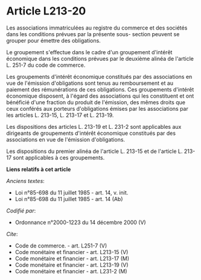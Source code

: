 # Article L213-20

Les associations immatriculées au registre du commerce et des sociétés dans les conditions prévues par la présente sous-
section peuvent se grouper pour émettre des obligations.

Le groupement s'effectue dans le cadre d'un groupement d'intérêt économique dans les conditions prévues par le deuxième
alinéa de l'article L. 251-7 du code de commerce.

Les groupements d'intérêt économique constitués par des associations en vue de l'émission d'obligations sont tenus au
remboursement et au paiement des rémunérations de ces obligations. Ces groupements d'intérêt économique disposent, à l'égard
des associations qui les constituent et ont bénéficié d'une fraction du produit de l'émission, des mêmes droits que ceux
conférés aux porteurs d'obligations émises par les associations par les articles L. 213-15, L. 213-17 et L. 213-19.

Les dispositions des articles L. 213-19 et L. 231-2 sont applicables aux dirigeants de groupements d'intérêt économique
constitués par des associations en vue de l'émission d'obligations.

Les dispositions du premier alinéa de l'article L. 213-15 et de l'article L. 213-17 sont applicables à ces groupements.

**Liens relatifs à cet article**

_Anciens textes_:

  - Loi n°85-698 du 11 juillet 1985 - art. 14, v. init.
  - Loi n°85-698 du 11 juillet 1985 - art. 14 (Ab)

_Codifié par_:

  - Ordonnance n°2000-1223 du 14 décembre 2000 (V)

_Cite_:

  - Code de commerce. - art. L251-7 (V)
  - Code monétaire et financier - art. L213-15 (V)
  - Code monétaire et financier - art. L213-17 (M)
  - Code monétaire et financier - art. L213-19 (V)
  - Code monétaire et financier - art. L231-2 (M)
